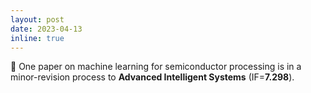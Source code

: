 ```yaml
---
layout: post
date: 2023-04-13
inline: true
---
```


📝 One paper on machine learning for semiconductor processing is in a minor-revision process to <b>Advanced Intelligent Systems</b> (IF=<b>7.298</b>).